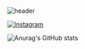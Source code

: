 ![header](https://capsule-render.vercel.app/api?type=wave&color=auto&height=300&section=header&text=Front%20Developer&fontSize=90)



[![Instagram](https://img.shields.io/badge/Instagram-%23E4405F.svg?logo=Instagram&logoColor=white)](https://www.instagram.com/rlawoals_o5/)



![Anurag's GitHub stats](https://github-readme-stats.vercel.app/api?username=deopa0402&show_icons=true&theme=dracula)
